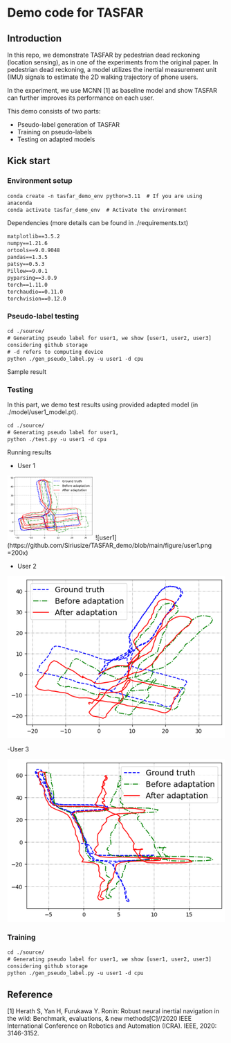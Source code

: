 # Demo code for TASFAR
## Introduction 
In this repo, we demonstrate TASFAR by pedestrian dead reckoning (location sensing), as in one of the experiments from the original paper. In pedestrian dead reckoning, a model utilizes the inertial measurement unit (IMU) signals to estimate the 2D walking trajectory of phone users. 

In the experiment, we use MCNN [1] as baseline model and show TASFAR can further improves its performance on each user.

This demo consists of two parts:
- Pseudo-label generation of TASFAR
- Training on pseudo-labels
- Testing on adapted models

## Kick start
### Environment setup
```
conda create -n tasfar_demo_env python=3.11  # If you are using anaconda 
conda activate tasfar_demo_env  # Activate the environment
```
Dependencies (more details can be found in ./requirements.txt)
```
matplotlib==3.5.2
numpy==1.21.6
ortools==9.0.9048
pandas==1.3.5
patsy==0.5.3
Pillow==9.0.1
pyparsing==3.0.9
torch==1.11.0
torchaudio==0.11.0
torchvision==0.12.0
```
### Pseudo-label testing
```
cd ./source/
# Generating pseudo label for user1, we show [user1, user2, user3] considering github storage
# -d refers to computing device
python ./gen_pseudo_label.py -u user1 -d cpu  
```
Sample result


### Testing 
In this part, we demo test results using provided adapted model (in ./model/user1_model.pt).
```
cd ./source/
# Generating pseudo label for user1, 
python ./test.py -u user1 -d cpu  
```
Running results
- User 1

<img src="https://github.com/Siriusize/TASFAR_demo/blob/main/figure/user1.png" alt="user1" width="200"/>
![user1](https://github.com/Siriusize/TASFAR_demo/blob/main/figure/user1.png =200x)

- User 2

![user2](https://github.com/Siriusize/TASFAR_demo/blob/main/figure/user2.png)

-User 3

![user3](https://github.com/Siriusize/TASFAR_demo/blob/main/figure/user3.png)

### Training 
```
cd ./source/
# Generating pseudo label for user1, we show [user1, user2, user3] considering github storage
python ./gen_pseudo_label.py -u user1 -d cpu  
```



## Reference
[1] Herath S, Yan H, Furukawa Y. Ronin: Robust neural inertial navigation in the wild: Benchmark, evaluations, & new methods[C]//2020 IEEE International Conference on Robotics and Automation (ICRA). IEEE, 2020: 3146-3152.
